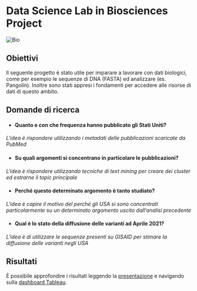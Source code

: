 # Data Science Lab in Biosciences Project

![Bio](https://user-images.githubusercontent.com/56127645/162196746-6520e83d-e77b-468a-ac87-0f65ac130087.png)

## Obiettivi
Il seguente progetto è stato utile per imparare a lavorare con dati biologici, come per esempio le sequenze di DNA (FASTA) ed analizzare (es. Pangolin). Inoltre sono stati appresi i fondamenti per accedere alle risorse di dati di questo ambito.

## Domande di ricerca
- #### Quanto e con che frequenza hanno pubblicato gli Stati Uniti?
*L'idea è rispondere utilizzando i metadati delle pubblicazioni scaricate da PubMed*

- #### Su quali argomenti si concentrano in particolare le pubblicazioni?
*L'idea è rispondere utilizzando tecniche di text mining per creare dei cluster ed estrarne il topic principale*

- #### Perché questo determinato argomento è tanto studiato?
*L'idea è capire il motivo del perché gli USA si sono concentrati particolarmente su un determinato argomento uscito dall’analisi precedente*

- #### Qual è lo stato della diffusione delle varianti ad Aprile 2021?
*L'idea è di utilizzare le sequenze presenti su GISAID per stimare la diffusione delle varianti negli USA*

## Risultati
È possibile approfondire i risultati leggendo la [presentazione](https://github.com/mcampironi/DSProjects/blob/main/Data%20Science%20Lab%20in%20Biosciences/BIOLAB.pdf "Presentazione") e navigando sulla [dashboard Tableau](https://public.tableau.com/app/profile/matteo.campironi/viz/Specter/Dashboard1 "Dashboard Tableau").
